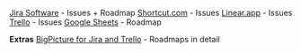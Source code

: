 [Jira Software](Jira%20Software.md) - Issues + Roadmap
[Shortcut.com](Shortcut.com.md) - Issues
[Linear.app](Linear.app.md) - Issues
[Trello](Trello.md) - Issues
[Google Sheets](Google%20Sheets.md) - Roadmap

**Extras**
[BigPicture for Jira and Trello](BigPicture%20for%20Jira%20and%20Trello.md) - Roadmaps in detail